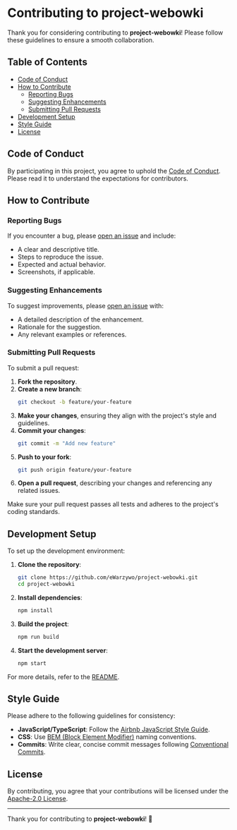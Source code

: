 # Contributing to project-webowki

Thank you for considering contributing to **project-webowki**! Please follow these guidelines to ensure a smooth collaboration.

## Table of Contents

- [Code of Conduct](#code-of-conduct)
- [How to Contribute](#how-to-contribute)
  - [Reporting Bugs](#reporting-bugs)
  - [Suggesting Enhancements](#suggesting-enhancements)
  - [Submitting Pull Requests](#submitting-pull-requests)
- [Development Setup](#development-setup)
- [Style Guide](#style-guide)
- [License](#license)

## Code of Conduct

By participating in this project, you agree to uphold the [Code of Conduct](CODE_OF_CONDUCT.md). Please read it to understand the expectations for contributors.

## How to Contribute

### Reporting Bugs

If you encounter a bug, please [open an issue](https://github.com/eWarzywo/project-webowki/issues/new) and include:

- A clear and descriptive title.
- Steps to reproduce the issue.
- Expected and actual behavior.
- Screenshots, if applicable.

### Suggesting Enhancements

To suggest improvements, please [open an issue](https://github.com/eWarzywo/project-webowki/issues/new) with:

- A detailed description of the enhancement.
- Rationale for the suggestion.
- Any relevant examples or references.

### Submitting Pull Requests

To submit a pull request:

1. **Fork the repository**.
2. **Create a new branch**:
   ```sh
   git checkout -b feature/your-feature
   ```
3. **Make your changes**, ensuring they align with the project's style and guidelines.
4. **Commit your changes**:
   ```sh
   git commit -m "Add new feature"
   ```
5. **Push to your fork**:
   ```sh
   git push origin feature/your-feature
   ```
6. **Open a pull request**, describing your changes and referencing any related issues.

Make sure your pull request passes all tests and adheres to the project's coding standards.

## Development Setup

To set up the development environment:

1. **Clone the repository**:
   ```sh
   git clone https://github.com/eWarzywo/project-webowki.git
   cd project-webowki
   ```

2. **Install dependencies**:
   ```sh
   npm install
   ```

3. **Build the project**:
   ```sh
   npm run build
   ```

4. **Start the development server**:
   ```sh
   npm start
   ```

For more details, refer to the [README](README.md).

## Style Guide

Please adhere to the following guidelines for consistency:

- **JavaScript/TypeScript**: Follow the [Airbnb JavaScript Style Guide](https://github.com/airbnb/javascript).
- **CSS**: Use [BEM (Block Element Modifier)](http://getbem.com/) naming conventions.
- **Commits**: Write clear, concise commit messages following [Conventional Commits](https://www.conventionalcommits.org/).

## License

By contributing, you agree that your contributions will be licensed under the [Apache-2.0 License](LICENSE).

---

Thank you for contributing to **project-webowki**! 🎉

